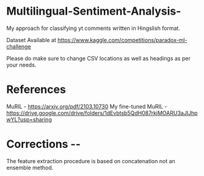 # Multilingual-Sentiment-Analysis-
My approach for classifying yt comments written in Hingslish format.

Dataset Available at https://www.kaggle.com/competitions/paradox-ml-challenge

Please do make sure to change CSV locations as well as headings as per your needs.

# References

MuRIL - https://arxiv.org/pdf/2103.10730
My fine-tuned MuRIL - https://drive.google.com/drive/folders/1dEvbtsb5QdH087rkjMOARU3aJlJhpwYL?usp=sharing

# Corrections --

The feature extraction procedure is based on concatenation not an ensemble method.

